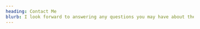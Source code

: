 ```yaml
---
heading: Contact Me
blurb: I look forward to answering any questions you may have about the services I offer.
---
```

